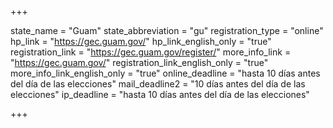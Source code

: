 +++

state_name = "Guam"
state_abbreviation = "gu"
registration_type = "online"
hp_link = "https://gec.guam.gov/"
hp_link_english_only = "true"
registration_link = "https://gec.guam.gov/register/"
more_info_link = "https://gec.guam.gov/"
registration_link_english_only = "true"
more_info_link_english_only = "true"
online_deadline = "hasta 10 días antes del día de las elecciones"
mail_deadline2 = "10 días antes del día de las elecciones"
ip_deadline = "hasta 10 días antes del día de las elecciones"

+++